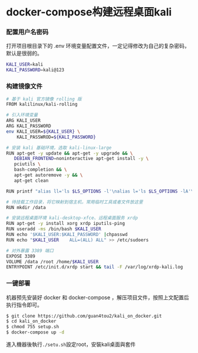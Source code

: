 # docker-compose构建远程桌面kali

### 配置用户名密码
打开项目根目录下的 .env 环境变量配置文件，一定记得修改为自己的复杂密码，默认是很弱的。
```bash
KALI_USER=kali
KALI_PASSWORD=kali@123
```
### 构建镜像文件
```bash
# 基于 kali 官方镜像 rolling 版
FROM kalilinux/kali-rolling  

# 引入环境变量
ARG KALI_USER
ARG KALI_PASSWORD
env KALI_USER=${KALI_USER} \
    KALI_PASSWROD=${KALI_PASSWORD}

# 安装 kali 基础环境，选取 kali-linux-large
RUN apt-get -y update && apt-get -y upgrade && \
   DEBIAN_FRONTEND=noninteractive apt-get install -y \
   pciutils \
   bash-completion && \
   apt-get autoremove -y && \
   apt-get clean

RUN printf "alias ll='ls $LS_OPTIONS -l'\nalias l='ls $LS_OPTIONS -lA'\n\n# enable bash completion in interactive shells\nif [ -f /etc/bash_completion ] && ! shopt -oq posix; then\n    . /etc/bash_completion\nfi\n" > /root/.bashrc

# 待挂载工作目录，将它映射到宿主机，常用临时工具或者文件放这里
RUN mkdir /data

# 安装远程桌面环境 kali-desktop-xfce、远程桌面服务 xrdp
RUN apt-get -y install xorg xrdp iputils-ping
RUN useradd -ms /bin/bash $KALI_USER
RUN echo '$KALI_USER:$KALI_PASSWORD' |chpasswd
RUN echo "$KALI_USER    ALL=(ALL) ALL" >> /etc/sudoers

# 对外暴露 3389 端口
EXPOSE 3389
VOLUME /data /root /home/$KALI_USER
ENTRYPOINT /etc/init.d/xrdp start && tail -F /var/log/xrdp-kali.log
```

### 一键部署
机器预先安装好 docker 和 docker-compose ，解压项目文件，按照上文配置后执行指令即可。
```bash
$ git clone https://github.com/guan4tou2/kali_on_docker.git
$ cd kali_on_docker
$ chmod 755 setup.sh
$ docker-compose up -d
```
進入機器後執行`./setu.sh`設定root，安裝kali桌面與套件

